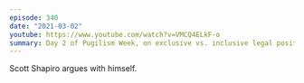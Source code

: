 ```yaml
---
episode: 340
date: "2021-03-02"
youtube: https://www.youtube.com/watch?v=VMCQ4ELkF-o
summary: Day 2 of Pugilism Week, on exclusive vs. inclusive legal positivism
---
```

Scott Shapiro argues with himself.
